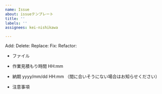 ```yaml
---
name: Issue
about: issueテンプレート
title: ''
labels: ''
assignees: kei-nishikawa

---
```


Add:
Delete:
Replace:
Fix:
Refactor:

- ファイル

- 作業見積もり時間
HH:mm 

- 納期
yyyy/mm/dd HH:mm
（間に合いそうにない場合はお知らせください）

- 注意事項
